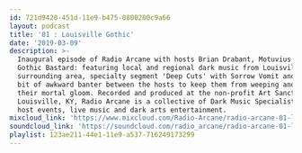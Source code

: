 ```yaml
---
id: 721d9420-451d-11e9-b475-0800200c9a66
layout: podcast
title: '01 : Louisville Gothic'
date: '2019-03-09'
description: >-
  Inaugural episode of Radio Arcane with hosts Brian Drabant, Motuvius Rex and
  Gothic Bastard: featuring local and regional dark music from Louisville and
  surrounding area, specialty segment 'Deep Cuts' with Sorrow Vomit and quite a
  bit of awkward banter between the hosts to keep them from weeping and moaning
  their mortal gloom. Recorded and produced at the non-profit Art Sanctuary in
  Louisville, KY, Radio Arcane is a collective of Dark Music Specialists that
  host events, live music and dark arts entertainment.
mixcloud_link: 'https://www.mixcloud.com/Radio-Arcane/radio-arcane-01-louisville-gothic/'
soundcloud_link: 'https://soundcloud.com/radio_arcane/radio-arcane-01-louisville-gothic'
playlist: 123ae211-44e1-11e9-a537-716249173299
---
```

